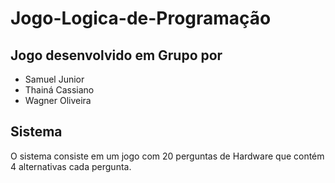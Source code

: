 # Jogo-Logica-de-Programação

## Jogo desenvolvido em Grupo por

- Samuel Junior
- Thainá Cassiano
- Wagner Oliveira

## Sistema 
O sistema consiste em um jogo com 20 perguntas de Hardware que contém 4 alternativas cada pergunta.
